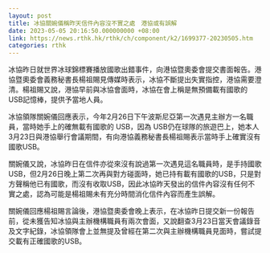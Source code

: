 ```yaml
---
layout: post
title: 冰協關婉儀稱昨天信件內容沒不實之處　港協或有誤解
date: 2023-05-05 20:16:50.000000000 +08:00
link: https://news.rthk.hk/rthk/ch/component/k2/1699377-20230505.htm
categories: rthk
---
```


冰協昨日就世界冰球錦標賽播放國歌出錯事件，向港協暨奧委會提交書面報告。港協暨奧委會義務秘書長楊祖賜見傳媒時表示，冰協不斷提出失實指控，港協需要澄清。楊祖賜又說，港協早前與冰協會面時，冰協在會上稱是無預備載有國歌的USB記憶棒，提供予當地人員。

冰協領隊關婉儀回應表示，今年2月26日下午波斯尼亞第一次遇見主辦方一名職員，當時她手上的確無載有國歌的 USB，因為 USB仍在球隊的旅遊巴上，她本人3月23日與港協舉行會議期間，有向港協義務秘書長楊祖賜表示當時手上確實沒有國歌USB。

關婉儀又說，冰協昨日在信件亦從來沒有說過第一次遇見這名職員時，是手持國歌USB，但2月26日晚上第二次再與對方碰面時，她已持有載有國歌的USB，只是對方聲稱他已有國歌，而沒有收取USB，因此冰協昨天發出的信件內容沒有任何不實之處，認為可能是楊祖賜未有充分時間消化信件內容而產生誤解。

關婉儀回應楊祖賜言論後，港協暨奧委會晚上表示，在冰協昨日提交新一份報告前，從未獲告知冰協與主辦機構職員有兩次會面，又說翻查3月23日當天會議錄音及文字紀錄，冰協領隊會上並無提及曾經在第二次與主辦機構職員見面時，嘗試提交載有正確國歌的USB。
